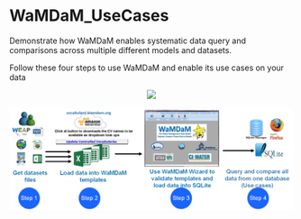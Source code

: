# WaMDaM_UseCases
Demonstrate how WaMDaM enables systematic data query and comparisons across multiple different models and datasets. 

Follow these four steps to use WaMDaM and enable its use cases on your data      
 
 
<p align="center">
  <img  src=" https://github.com/WamdamProject/WaMDaM_UseCases/blob/master/UseCases_files/BearWatershed_Presentation.jpg
.PNG">
</p>
 

 
 ![](https://github.com/WamdamProject/WaMDaM_UseCases/blob/master/UseCases_files/UseWaMDaM_workflow.jpg)

